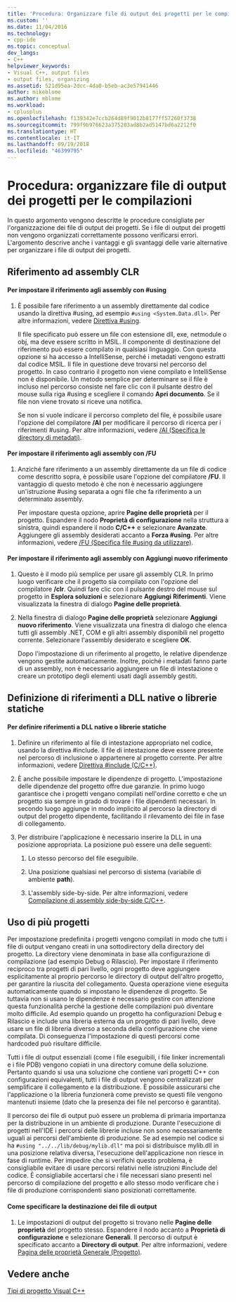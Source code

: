 ```yaml
---
title: 'Procedura: Organizzare file di output dei progetti per le compilazioni | Microsoft Docs'
ms.custom: ''
ms.date: 11/04/2016
ms.technology:
- cpp-ide
ms.topic: conceptual
dev_langs:
- C++
helpviewer_keywords:
- Visual C++, output files
- output files, organizing
ms.assetid: 521d95ea-2dcc-4da0-b5eb-ac3e57941446
author: mikeblome
ms.author: mblome
ms.workload:
- cplusplus
ms.openlocfilehash: f139342e7ccb264d89f9012b8177ff57260f3738
ms.sourcegitcommit: 799f9b976623a375203ad8b2ad5147bd6a2212f0
ms.translationtype: HT
ms.contentlocale: it-IT
ms.lasthandoff: 09/19/2018
ms.locfileid: "46399795"
---
```

# <a name="how-to-organize-project-output-files-for-builds"></a>Procedura: organizzare file di output dei progetti per le compilazioni

In questo argomento vengono descritte le procedure consigliate per l'organizzazione dei file di output dei progetti. Se i file di output dei progetti non vengono organizzati correttamente possono verificarsi errori. L'argomento descrive anche i vantaggi e gli svantaggi delle varie alternative per organizzare i file di output dei progetti.

## <a name="referencing-clr-assemblies"></a>Riferimento ad assembly CLR

#### <a name="to-reference-assemblies-with-using"></a>Per impostare il riferimento agli assembly con #using

1. È possibile fare riferimento a un assembly direttamente dal codice usando la direttiva #using, ad esempio `#using <System.Data.dll>`. Per altre informazioni, vedere [Direttiva #using](../preprocessor/hash-using-directive-cpp.md).

   Il file specificato può essere un file con estensione dll, exe, netmodule o obj, ma deve essere scritto in MSIL. Il componente di destinazione del riferimento può essere compilato in qualsiasi linguaggio. Con questa opzione si ha accesso a IntelliSense, perché i metadati vengono estratti dal codice MSIL. Il file in questione deve trovarsi nel percorso del progetto. In caso contrario il progetto non viene compilato e IntelliSense non è disponibile. Un metodo semplice per determinare se il file è incluso nel percorso consiste nel fare clic con il pulsante destro del mouse sulla riga #using e scegliere il comando **Apri documento**. Se il file non viene trovato si riceve una notifica.

   Se non si vuole indicare il percorso completo del file, è possibile usare l'opzione del compilatore **/AI** per modificare il percorso di ricerca per i riferimenti #using. Per altre informazioni, vedere [/AI (Specifica le directory di metadati)](../build/reference/ai-specify-metadata-directories.md).

#### <a name="to-reference-assemblies-with-fu"></a>Per impostare il riferimento agli assembly con /FU

1. Anziché fare riferimento a un assembly direttamente da un file di codice come descritto sopra, è possibile usare l'opzione del compilatore **/FU**. Il vantaggio di questo metodo è che non è necessario aggiungere un'istruzione #using separata a ogni file che fa riferimento a un determinato assembly.

   Per impostare questa opzione, aprire **Pagine delle proprietà** per il progetto. Espandere il nodo **Proprietà di configurazione** nella struttura a sinistra, quindi espandere il nodo **C/C++** e selezionare **Avanzate**. Aggiungere gli assembly desiderati accanto a **Forza #using**. Per altre informazioni, vedere [/FU (Specifica file #using da utilizzare)](../build/reference/fu-name-forced-hash-using-file.md).

#### <a name="to-reference-assemblies-with-add-new-reference"></a>Per impostare il riferimento agli assembly con Aggiungi nuovo riferimento

1. Questo è il modo più semplice per usare gli assembly CLR. In primo luogo verificare che il progetto sia compilato con l'opzione del compilatore **/clr**. Quindi fare clic con il pulsante destro del mouse sul progetto in **Esplora soluzioni** e selezionare **Aggiungi** **Riferimenti**. Viene visualizzata la finestra di dialogo **Pagine delle proprietà**.

1. Nella finestra di dialogo **Pagine delle proprietà** selezionare **Aggiungi nuovo riferimento**. Viene visualizzata una finestra di dialogo che elenca tutti gli assembly .NET, COM e gli altri assembly disponibili nel progetto corrente. Selezionare l'assembly desiderato e scegliere **OK**.

   Dopo l'impostazione di un riferimento al progetto, le relative dipendenze vengono gestite automaticamente. Inoltre, poiché i metadati fanno parte di un assembly, non è necessario aggiungere un file di intestazione o creare un prototipo degli elementi usati dagli assembly gestiti.

## <a name="referencing-native-dlls-or-static-libraries"></a>Definizione di riferimenti a DLL native o librerie statiche

#### <a name="to-reference-native-dlls-or-static-libraries"></a>Per definire riferimenti a DLL native o librerie statiche

1. Definire un riferimento al file di intestazione appropriato nel codice, usando la direttiva #include. Il file di intestazione deve essere presente nel percorso di inclusione o appartenere al progetto corrente. Per altre informazioni, vedere [Direttiva #include (C/C++)](../preprocessor/hash-include-directive-c-cpp.md).

1. È anche possibile impostare le dipendenze di progetto. L'impostazione delle dipendenze del progetto offre due garanzie. In primo luogo garantisce che i progetti vengano compilati nell'ordine corretto e che un progetto sia sempre in grado di trovare i file dipendenti necessari. In secondo luogo aggiunge in modo implicito al percorso la directory di output del progetto dipendente, facilitando il rilevamento dei file in fase di collegamento.

1. Per distribuire l'applicazione è necessario inserire la DLL in una posizione appropriata. La posizione può essere una delle seguenti:

   1. Lo stesso percorso del file eseguibile.

   1. Una posizione qualsiasi nel percorso di sistema (variabile di ambiente **path**).

   1. L'assembly side-by-side. Per altre informazioni, vedere [Compilazione di assembly side-by-side C/C++](../build/building-c-cpp-side-by-side-assemblies.md).

## <a name="working-with-multiple-projects"></a>Uso di più progetti

Per impostazione predefinita i progetti vengono compilati in modo che tutti i file di output vengano creati in una sottodirectory della directory del progetto. La directory viene denominata in base alla configurazione di compilazione (ad esempio Debug o Rilascio). Per impostare il riferimento reciproco tra progetti di pari livello, ogni progetto deve aggiungere esplicitamente al proprio percorso le directory di output dell'altro progetto, per garantire la riuscita del collegamento. Questa operazione viene eseguita automaticamente quando si impostano le dipendenze di progetto. Se tuttavia non si usano le dipendenze è necessario gestire con attenzione questa funzionalità perché la gestione delle compilazioni può diventare molto difficile. Ad esempio quando un progetto ha configurazioni Debug e Rilascio e include una libreria esterna da un progetto di pari livello, deve usare un file di libreria diverso a seconda della configurazione che viene compilata. Di conseguenza l'impostazione di questi percorsi come hardcoded può risultare difficile.

Tutti i file di output essenziali (come i file eseguibili, i file linker incrementali e i file PDB) vengono copiati in una directory comune della soluzione. Pertanto quando si usa una soluzione che contiene vari progetti C++ con configurazioni equivalenti, tutti i file di output vengono centralizzati per semplificare il collegamento e la distribuzione. È possibile assicurarsi che l'applicazione o la libreria funzionerà come previsto se questi file vengono mantenuti insieme (dato che la presenza dei file nel percorso è garantita).

Il percorso dei file di output può essere un problema di primaria importanza per la distribuzione in un ambiente di produzione. Durante l'esecuzione di progetti nell'IDE i percorsi delle librerie incluse non sono necessariamente uguali ai percorsi dell'ambiente di produzione. Se ad esempio nel codice si ha `#using "../../lib/debug/mylib.dll"` ma poi si distribuisce mylib.dll in una posizione relativa diversa, l'esecuzione dell'applicazione non riesce in fase di runtime. Per impedire che si verifichi questo problema, è consigliabile evitare di usare percorsi relativi nelle istruzioni #include del codice. È consigliabile accertarsi che i file necessari siano presenti nel percorso di compilazione del progetto e allo stesso modo verificare che i file di produzione corrispondenti siano posizionati correttamente.

#### <a name="how-to-specify-where-output-files-go"></a>Come specificare la destinazione dei file di output

1. Le impostazioni di output del progetto si trovano nelle **Pagine delle proprietà** del progetto stesso. Espandere il nodo accanto a **Proprietà di configurazione** e selezionare **Generali**. Il percorso di output è specificato accanto a **Directory di output**. Per altre informazioni, vedere [Pagina delle proprietà Generale (Progetto)](../ide/general-property-page-project.md).

## <a name="see-also"></a>Vedere anche

[Tipi di progetto Visual C++](../ide/visual-cpp-project-types.md)